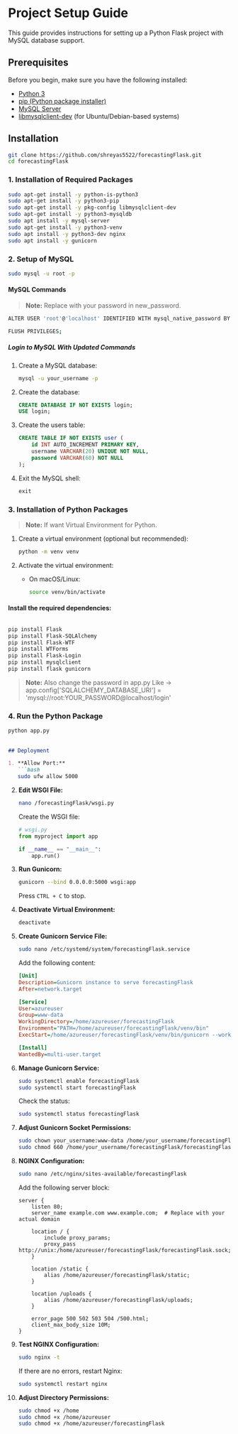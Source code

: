 # Project Setup Guide

This guide provides instructions for setting up a Python Flask project with MySQL database support.

## Prerequisites

Before you begin, make sure you have the following installed:

- [Python 3](https://www.python.org/downloads/)
- [pip (Python package installer)](https://pip.pypa.io/en/stable/installation/)
- [MySQL Server](https://dev.mysql.com/downloads/mysql/)
- [libmysqlclient-dev](https://packages.ubuntu.com/search?keywords=libmysqlclient-dev) (for Ubuntu/Debian-based systems)

## Installation

```bash
git clone https://github.com/shreyas5522/forecastingFlask.git
cd forecastingFlask
```

### 1. Installation of Required Packages

```bash
sudo apt-get install -y python-is-python3
sudo apt-get install -y python3-pip
sudo apt-get install -y pkg-config libmysqlclient-dev
sudo apt-get install -y python3-mysqldb
sudo apt install -y mysql-server
sudo apt-get install -y python3-venv
sudo apt install -y python3-dev nginx
sudo apt install -y gunicorn
```
### 2. Setup of MySQL

```bash
sudo mysql -u root -p 
```
#### MySQL Commands
> **Note:**
> Replace with your password in new_password.
```bash
ALTER USER 'root'@'localhost' IDENTIFIED WITH mysql_native_password BY 'new_password';
```
```bash
FLUSH PRIVILEGES;
```
##### Login to MySQL With Updated Commands
1. Create a MySQL database:

    ```bash
    mysql -u your_username -p
    ```

2. Create the database:

    ```sql
    CREATE DATABASE IF NOT EXISTS login;
    USE login;
    ```

3. Create the users table:

    ```sql
    CREATE TABLE IF NOT EXISTS user (
        id INT AUTO_INCREMENT PRIMARY KEY,
        username VARCHAR(20) UNIQUE NOT NULL,
        password VARCHAR(60) NOT NULL
    );
    ```

4. Exit the MySQL shell:

    ```sql
    exit
    ```

### 3. Installation of Python Packages
> **Note:**
> If want Virtual Environment for Python.

1. Create a virtual environment (optional but recommended):

    ```bash
    python -m venv venv
    ```

2. Activate the virtual environment:

    - On macOS/Linux:

        ```bash
        source venv/bin/activate
        ```

#### Install the required dependencies:

```bash

pip install Flask
pip install Flask-SQLAlchemy
pip install Flask-WTF
pip install WTForms
pip install Flask-Login
pip install mysqlclient
pip install flask gunicorn

```

> **Note:**
> Also change the password in app.py Like -> app.config['SQLALCHEMY_DATABASE_URI'] = 'mysql://root:YOUR_PASSWORD@localhost/login'

### 4. Run the Python Package
```bash
python app.py
```

##

```markdown
## Deployment

1. **Allow Port:**
   ```bash
   sudo ufw allow 5000
   ```

2. **Edit WSGI File:**
   ```bash
   nano /forecastingFlask/wsgi.py
   ```
   Create the WSGI file:
   ```python
   # wsgi.py
   from myproject import app

   if __name__ == "__main__":
       app.run()
   ```

3. **Run Gunicorn:**
   ```bash
   gunicorn --bind 0.0.0.0:5000 wsgi:app
   ```
   Press `CTRL + C` to stop.

4. **Deactivate Virtual Environment:**
   ```bash
   deactivate
   ```

5. **Create Gunicorn Service File:**
   ```bash
   sudo nano /etc/systemd/system/forecastingFlask.service
   ```
   Add the following content:
   ```ini
   [Unit]
   Description=Gunicorn instance to serve forecastingFlask
   After=network.target

   [Service]
   User=azureuser
   Group=www-data
   WorkingDirectory=/home/azureuser/forecastingFlask
   Environment="PATH=/home/azureuser/forecastingFlask/venv/bin"
   ExecStart=/home/azureuser/forecastingFlask/venv/bin/gunicorn --workers 3 --bind unix:/home/azureuser/forecastingFlask/forecastingFlask.sock -m 007 app:app

   [Install]
   WantedBy=multi-user.target
   ```

6. **Manage Gunicorn Service:**
   ```bash
   sudo systemctl enable forecastingFlask
   sudo systemctl start forecastingFlask
   ```
   Check the status:
   ```bash
   sudo systemctl status forecastingFlask
   ```

7. **Adjust Gunicorn Socket Permissions:**
   ```bash
   sudo chown your_username:www-data /home/your_username/forecastingFlask/forecastingFlask.sock
   sudo chmod 660 /home/your_username/forecastingFlask/forecastingFlask.sock
   ```

8. **NGINX Configuration:**
   ```bash
   sudo nano /etc/nginx/sites-available/forecastingFlask
   ```
   Add the following server block:
   ```nginx
   server {
       listen 80;
       server_name example.com www.example.com;  # Replace with your actual domain

       location / {
           include proxy_params;
           proxy_pass http://unix:/home/azureuser/forecastingFlask/forecastingFlask.sock;
       }

       location /static {
           alias /home/azureuser/forecastingFlask/static;
       }

       location /uploads {
           alias /home/azureuser/forecastingFlask/uploads;
       }

       error_page 500 502 503 504 /500.html;
       client_max_body_size 10M;
   }
   ```

9. **Test NGINX Configuration:**
   ```bash
   sudo nginx -t
   ```
   If there are no errors, restart Nginx:
   ```bash
   sudo systemctl restart nginx
   ```

10. **Adjust Directory Permissions:**
    ```bash
    sudo chmod +x /home
    sudo chmod +x /home/azureuser
    sudo chmod +x /home/azureuser/forecastingFlask
    ```
```

